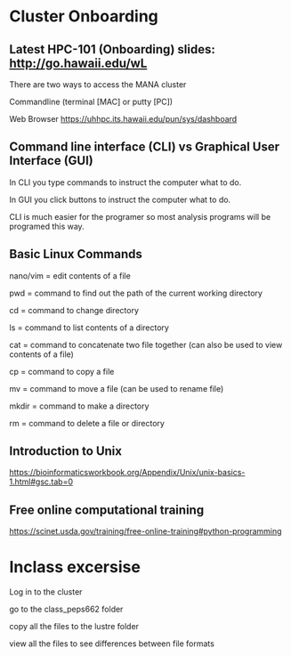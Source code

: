 # Cluster Onboarding

## Latest HPC-101 (Onboarding) slides: http://go.hawaii.edu/wL

There are two ways to access the MANA cluster

Commandline (terminal [MAC] or putty [PC])

Web Browser https://uhhpc.its.hawaii.edu/pun/sys/dashboard


## Command line interface (CLI) vs Graphical User Interface (GUI)

In CLI you type commands to instruct the computer what to do. 

In GUI you click buttons to instruct the computer what to do. 

CLI is much easier for the programer so most analysis programs will be programed this way.

## Basic Linux Commands 

nano/vim = edit contents of a file

pwd = command to find out the path of the current working directory

cd = command to change directory 

ls = command to list contents of a directory

cat = command to concatenate two file together (can also be used to view contents of a file)

cp = command to copy a file

mv = command to move a file (can be used to rename file)

mkdir = command to make a directory

rm = command to delete a file or directory

## Introduction to Unix
https://bioinformaticsworkbook.org/Appendix/Unix/unix-basics-1.html#gsc.tab=0

## Free online computational training
https://scinet.usda.gov/training/free-online-training#python-programming


# Inclass excersise 

Log in to the cluster

go to the class_peps662 folder

copy all the files to the lustre folder

view all the files to see differences between file formats



